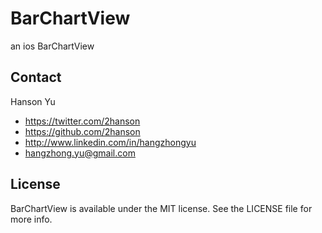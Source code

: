 BarChartView
============

an ios BarChartView

## Contact
Hanson Yu

- https://twitter.com/2hanson
- https://github.com/2hanson
- http://www.linkedin.com/in/hangzhongyu
- hangzhong.yu@gmail.com

## License
BarChartView is available under the MIT license. See the LICENSE file for more info.

